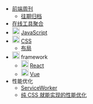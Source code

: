 - [前端周刊](./doc/feweekly/feweekly.md)
  - [往期归档](./doc/feweekly/archive.md)
- [在线工具聚合](./doc/tools-cluster.md)
- <img src="https://img.icons8.com/?size=20&id=108784&format=png&color=000000" alt="javascript icon" width="20" /> [JavaScript](./doc/javascript.md)
- <img src="https://img.icons8.com/?size=20&id=7gdY5qNXaKC0&format=png&color=000000" alt="css icon" width="20"/> [CSS](./doc/css/css.md)
  - [布局](./doc/css/layout.md)
- <img src="https://img.icons8.com/?size=20&id=12160&format=png&color=000000" width="20"/> framework
  - <img src="https://favicon.im/react.dev" alt="react.dev favicon" width="20"/> [React](./doc/React.md)
  - <img src="https://favicon.im/vuejs.org" alt="vuejs.org favicon" width="20"/> [Vue](./doc/Vue.md)
- 性能优化
  - [ServiceWorker](./doc/service-worker.md)
  - [纯 CSS 就能实现的性能优化](./doc/perf/css-perf.md)


